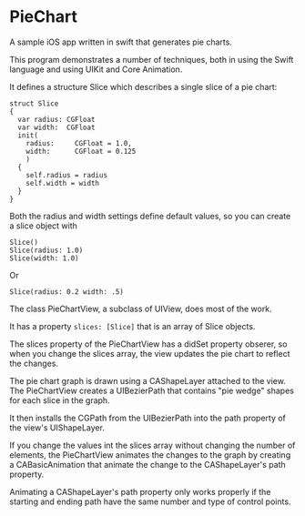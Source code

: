 # PieChart
A sample iOS app written in swift that generates pie charts.

This program demonstrates a number of techniques, both in using the Swift language and using UIKit and Core Animation.

It defines a structure Slice which describes a single slice of a pie chart:

    struct Slice
    {
      var radius: CGFloat
      var width:  CGFloat
      init(
        radius:     CGFloat = 1.0,
        width:      CGFloat = 0.125
        )
      {
        self.radius = radius
        self.width = width
      }
    }

Both the radius and width settings define default values, so you can create a slice object with 

    Slice()
    Slice(radius: 1.0)
    Slice(width: 1.0)
    
Or

    Slice(radius: 0.2 width: .5)
    

The class PieChartView, a subclass of UIView, does most of the work.

It has a property `slices: [Slice]` that is an array of Slice objects.

The slices property of the PieChartView has a didSet property obserer, so when you change the slices array, the view updates the pie chart to reflect the changes.

The pie chart graph is drawn using a CAShapeLayer attached to the view.
The PieChartView creates a UIBezierPath that contains "pie wedge" shapes for each slice in the graph.

It then installs the CGPath from the UIBezierPath into the path property of the view's UIShapeLayer.

If you change the values int the slices array without changing the number of elements, the PieChartView animates the changes to the graph by creating a CABasicAnimation that animate the change to the CAShapeLayer's path property.

Animating a CAShapeLayer's path property only works properly if the starting and ending path have the same number and type of control points.